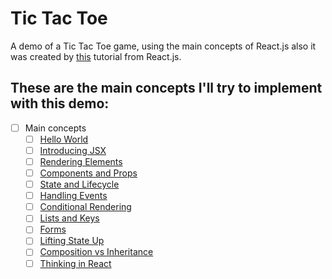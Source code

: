 # Tic Tac Toe

A demo of a Tic Tac Toe game, using the main concepts of React.js
also it was created by [this](https://reactjs.org/tutorial/tutorial.html) tutorial from React.js.

## These are the main concepts I'll try to implement with this demo:

- [ ] Main concepts
  - [ ] [Hello World](https://reactjs.org/docs/hello-world.html)
  - [ ] [Introducing JSX](https://reactjs.org/docs/introducing-jsx.html)
  - [ ] [Rendering Elements](https://reactjs.org/docs/rendering-elements.html)
  - [ ] [Components and Props](https://reactjs.org/docs/components-and-props.html)
  - [ ] [State and Lifecycle](https://reactjs.org/docs/state-and-lifecycle.html)
  - [ ] [Handling Events](https://reactjs.org/docs/handling-events.html)
  - [ ] [Conditional Rendering](https://reactjs.org/docs/conditional-rendering.html)
  - [ ] [Lists and Keys](https://reactjs.org/docs/lists-and-keys.html)
  - [ ] [Forms](https://reactjs.org/docs/forms.html)
  - [ ] [Lifting State Up](https://reactjs.org/docs/lifting-state-up.html)
  - [ ] [Composition vs Inheritance](https://reactjs.org/docs/composition-vs-inheritance.html)
  - [ ] [Thinking in React](https://reactjs.org/docs/thinking-in-react.html)
